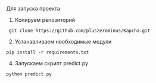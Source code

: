 Для запуска проекта
1) Копируем репозиторий
```
 git clone https://github.com/pluszerominus/Kapcha.git
```
 2) Устанавливаем необходимые модули
```
pip install -r requirements.txt
``` 
 4) Запускаем скрипт predict.py
```
python predict.py
```

